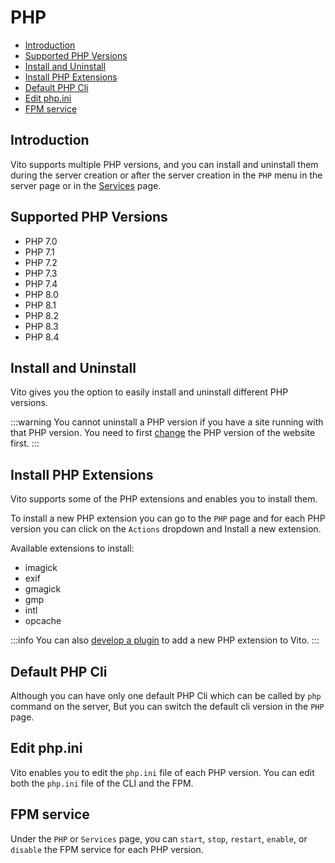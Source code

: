 # PHP

- [Introduction](#introduction)
- [Supported PHP Versions](#supported-php-versions)
- [Install and Uninstall](#install-and-uninstall)
- [Install PHP Extensions](#install-php-extensions)
- [Default PHP Cli](#default-php-cli)
- [Edit php.ini](#edit-phpini)
- [FPM service](#fpm-service)

## Introduction

Vito supports multiple PHP versions, and you can install and uninstall them during the server creation or after the
server creation in the `PHP` menu in the server page or in the [Services](./services.md) page.

## Supported PHP Versions

- PHP 7.0
- PHP 7.1
- PHP 7.2
- PHP 7.3
- PHP 7.4
- PHP 8.0
- PHP 8.1
- PHP 8.2
- PHP 8.3
- PHP 8.4

## Install and Uninstall

Vito gives you the option to easily install and uninstall different PHP versions.

:::warning
You cannot uninstall a PHP version if you have a site running with that PHP version. You need to
first [change](../sites/settings#change-php-version) the PHP version of the website first.
:::

## Install PHP Extensions

Vito supports some of the PHP extensions and enables you to install them.

To install a new PHP extension you can go to the `PHP` page and for each PHP version you can click on the `Actions`
dropdown and Install a new extension.

Available extensions to install:

- imagick
- exif
- gmagick
- gmp
- intl
- opcache

:::info
You can also [develop a plugin](../plugins.md#register-services) to add a new PHP extension to Vito.
:::

## Default PHP Cli

Although you can have only one default PHP Cli which can be called by `php` command on the server, But you can switch
the default cli version in the `PHP` page.

## Edit php.ini

Vito enables you to edit the `php.ini` file of each PHP version. You can edit both the `php.ini` file of the CLI and the
FPM.

## FPM service

Under the `PHP` or `Services` page, you can `start`, `stop`, `restart`, `enable`, or `disable` the FPM service for each
PHP version.